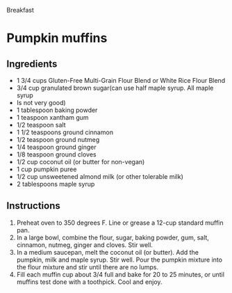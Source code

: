 Breakfast

# Pumpkin muffins

## Ingredients

- 1 3/4 cups Gluten-Free Multi-Grain Flour Blend or White Rice Flour Blend
- 3/4 cup granulated brown sugar(can use half maple syrup. All maple syrup
- Is not very good)
- 1 tablespoon baking powder
- 1 teaspoon xantham gum
- 1/2 teaspoon salt
- 1 1/2 teaspoons ground cinnamon
- 1/2 teaspoon ground nutmeg
- 1/4 teaspoon ground ginger
- 1/8 teaspoon ground cloves
- 1/2 cup coconut oil (or butter for non-vegan)
- 1 cup pumpkin puree
- 1/2 cup unsweetened almond milk (or other tolerable milk)
- 2 tablespoons maple syrup

## Instructions

1. Preheat oven to 350 degrees F. Line or grease a 12-cup standard muffin pan.
2. In a large bowl, combine the flour, sugar, baking powder, gum, salt, cinnamon, nutmeg, ginger and cloves. Stir well.
3. In a medium saucepan, melt the coconut oil (or butter). Add the pumpkin, milk and maple syrup. Stir well. Pour the pumpkin mixture into the flour mixture and stir until there are no lumps.
4. Fill each muffin cup about 3/4 full and bake for 20 to 25 minutes, or until muffins test done with a toothpick. Cool and enjoy.
